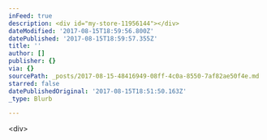 ```yaml
---
inFeed: true
description: <div id="my-store-11956144"></div>
dateModified: '2017-08-15T18:59:56.800Z'
datePublished: '2017-08-15T18:59:57.355Z'
title: ''
author: []
publisher: {}
via: {}
sourcePath: _posts/2017-08-15-48416949-08ff-4c0a-8550-7af82ae50f4e.md
starred: false
datePublishedOriginal: '2017-08-15T18:51:50.163Z'
_type: Blurb

---
```

<div id="my-store-11956144"></div>
    <div>
    <script type="text/javascript" src="https://app.ecwid.com/script.js?11956144&data_platform=code&data_date=2017-08-15" charset="utf-8"></script><script type="text/javascript"> xProductBrowser("categoriesPerRow=3","views=grid(20,3) list(60) table(60)","categoryView=grid","searchView=list","id=my-store-11956144");</script>
    </div>

<div id="my-store-11956144"\></div\>

<div\>

<script type="text/javascript" src="https://app.ecwid.com/script.js?11956144&data\_platform=code&data\_date=2017-08-15" charset="utf-8"\></script\><script type="text/javascript"\> xProductBrowser("categoriesPerRow=3","views=grid(20,3) list(60) table(60)","categoryView=grid","searchView=list","id=my-store-11956144");</script\>

</div\>